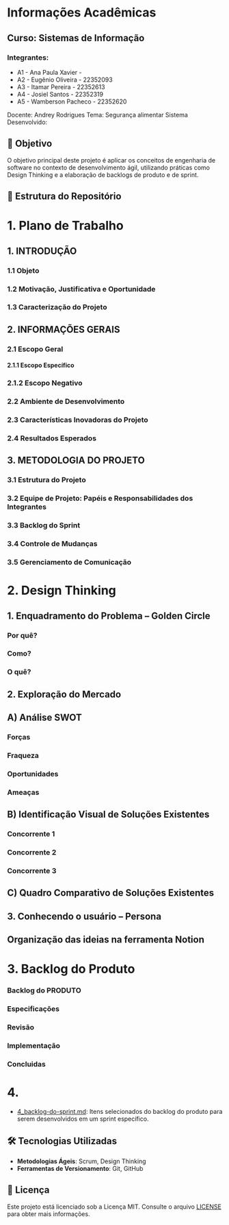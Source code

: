 # Informações Acadêmicas
## Curso: Sistemas de Informação

### Integrantes:

+ A1 - Ana Paula Xavier - 
+ A2 - Eugênio Oliveira - 22352093
+ A3 - Itamar Pereira - 22352613
+ A4 - Josiel Santos - 22352319
+ A5 - Wamberson Pacheco - 22352620


Docente: Andrey Rodrigues
Tema: Segurança alimentar
Sistema Desenvolvido: 

## 🧠 Objetivo

O objetivo principal deste projeto é aplicar os conceitos de engenharia de software no contexto de desenvolvimento ágil, utilizando práticas como Design Thinking e a elaboração de backlogs de produto e de sprint.

## 📁 Estrutura do Repositório

# 1. Plano de Trabalho
## 1. INTRODUÇÃO
### 1.1 Objeto
### 1.2 Motivação, Justificativa e Oportunidade
### 1.3 Caracterização do Projeto
## 2. INFORMAÇÕES GERAIS
### 2.1 Escopo Geral
#### 2.1.1 Escopo Específico
### 2.1.2 Escopo Negativo
### 2.2 Ambiente de Desenvolvimento
### 2.3 Características Inovadoras do Projeto
### 2.4 Resultados Esperados
## 3. METODOLOGIA DO PROJETO
### 3.1 Estrutura do Projeto
### 3.2 Equipe de Projeto: Papéis e Responsabilidades dos Integrantes
### 3.3 Backlog do Sprint
### 3.4 Controle de Mudanças
### 3.5 Gerenciamento de Comunicação
# 2. Design Thinking
## 1. Enquadramento do Problema – Golden Circle
### Por quê?
### Como?
### O quê?
## 2. Exploração do Mercado
## A) Análise SWOT
### Forças 
### Fraqueza
### Oportunidades
### Ameaças
## B) Identificação Visual de Soluções Existentes
### Concorrente 1
### Concorrente 2
### Concorrente 3
## C) Quadro Comparativo de Soluções Existentes
## 3. Conhecendo o usuário – Persona
## **Organização das ideias na ferramenta Notion**
# 3. Backlog do Produto
### Backlog do PRODUTO
### Especificações
### Revisão 
### Implementação
### Concluidas 
# 4. 

- [4_backlog-do-sprint.md](https://github.com/Pacheco-77/backlog-do-produto/blob/main/4_backlog-do-sprint.md): Itens selecionados do backlog do produto para serem desenvolvidos em um sprint específico.

## 🛠️ Tecnologias Utilizadas

- **Metodologias Ágeis**: Scrum, Design Thinking
- **Ferramentas de Versionamento**: Git, GitHub

## 📄 Licença

Este projeto está licenciado sob a Licença MIT. Consulte o arquivo [LICENSE](LICENSE) para obter mais informações.

